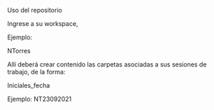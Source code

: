 Uso del repositorio

Ingrese a su workspace, 

Ejemplo: 

NTorres

Allí deberá crear contenido las carpetas asociadas a sus sesiones de trabajo, de la forma:

Iniciales_fecha
 
Ejemplo: 
NT23092021
